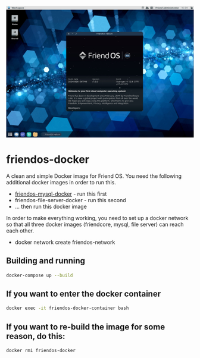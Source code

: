 ![image](https://github.com/FriendUPCloud/friendos-docker/blob/main/friendos.jpg?raw=true "Friend OS v1.3 Helium")

# friendos-docker
A clean and simple Docker image for Friend OS. You need the following additional
docker images in order to run this.

 * [friendos-mysql-docker](https://github.com/friendupCloud/friendos-mysql-docker) - run this first
 * friendos-file-server-docker - run this second
 * ... then run this docker image

In order to make everything working, you need to set up a docker network so that all three docker images (friendcore, mysql, file server) can reach each other.

 * docker network create friendos-network

## Building and running

```bash
docker-compose up --build
```

## If you want to enter the docker container

```bash
docker exec -it friendos-docker-container bash
```

## If you want to re-build the image for some reason, do this:

```bash
docker rmi friendos-docker
```

